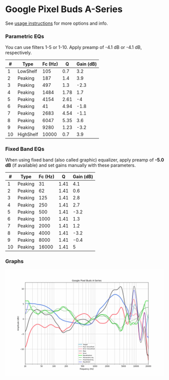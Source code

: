 # Google Pixel Buds A-Series
See [usage instructions](https://github.com/jaakkopasanen/AutoEq#usage) for more options and info.

### Parametric EQs
You can use filters 1-5 or 1-10. Apply preamp of -4.1 dB or -4.1 dB, respectively.

|   # | Type      |   Fc (Hz) |    Q |   Gain (dB) |
|-----|-----------|-----------|------|-------------|
|   1 | LowShelf  |       105 | 0.7  |         3.2 |
|   2 | Peaking   |       187 | 1.4  |         3.9 |
|   3 | Peaking   |       497 | 1.3  |        -2.3 |
|   4 | Peaking   |      1484 | 1.78 |         1.7 |
|   5 | Peaking   |      4154 | 2.61 |        -4   |
|   6 | Peaking   |        41 | 4.94 |        -1.8 |
|   7 | Peaking   |      2683 | 4.54 |        -1.1 |
|   8 | Peaking   |      6047 | 5.35 |         3.6 |
|   9 | Peaking   |      9280 | 1.23 |        -3.2 |
|  10 | HighShelf |     10000 | 0.7  |         3.9 |

### Fixed Band EQs
When using fixed band (also called graphic) equalizer, apply preamp of **-5.0 dB** (if available) and set gains manually with these parameters.

|   # | Type    |   Fc (Hz) |    Q |   Gain (dB) |
|-----|---------|-----------|------|-------------|
|   1 | Peaking |        31 | 1.41 |         4.1 |
|   2 | Peaking |        62 | 1.41 |         0.6 |
|   3 | Peaking |       125 | 1.41 |         2.8 |
|   4 | Peaking |       250 | 1.41 |         2.7 |
|   5 | Peaking |       500 | 1.41 |        -3.2 |
|   6 | Peaking |      1000 | 1.41 |         1.3 |
|   7 | Peaking |      2000 | 1.41 |         1.2 |
|   8 | Peaking |      4000 | 1.41 |        -3.2 |
|   9 | Peaking |      8000 | 1.41 |        -0.4 |
|  10 | Peaking |     16000 | 1.41 |         5   |

### Graphs
![](./Google%20Pixel%20Buds%20A-Series.png)

